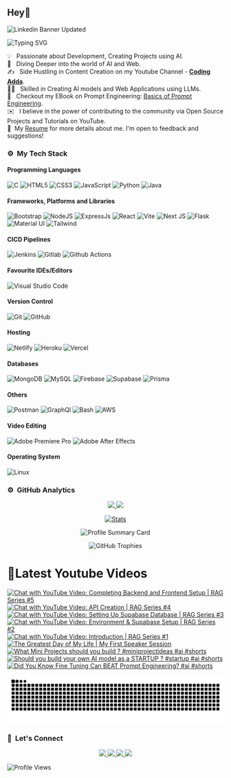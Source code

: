 ## Hey👋
![Linkedin Banner Updated](https://github.com/Yuvadi29/Yuvadi29/assets/80524895/64e39555-2b44-48be-a6b2-1a2a13c285be)


![Typing SVG](https://readme-typing-svg.herokuapp.com?font=comfortaa&color=ffffff&size=24&width=500&lines=🚀Software-Developer;🎙️Podcaster;📷Content-Creator;🎤Speaker;📕Author👋Nice+to+meet+you...)

💡 &nbsp; Passionate about Development, Creating Projects using AI.\
🧠 &nbsp; Diving Deeper into the world of AI and Web.\
✍️ &nbsp; Side Hustling in Content Creation on my Youtube Channel - **[Coding Adda](https://www.youtube.com/@Coding_adda)**.\
🧑‍🏭 &nbsp; Skilled in Creating AI models and Web Applications using LLMs.\
📕 &nbsp; Checkout my EBook on Prompt Engineering: [Basics of Prompt Engineering](https://amzn.in/d/4DiLgn3).\
✉️ &nbsp; I believe in the power of contributing to the community via Open Source Projects and Tutorials on YouTube.\
📄 &nbsp;My [Resume](Aditya_Trivedi_CV.pdf) for more details about me. I'm open to feedback and suggestions!

### ⚙️ &nbsp;My Tech Stack
#### Programming Languages 

![C](https://skillicons.dev/icons?i=c)
![HTML5](https://skillicons.dev/icons?i=html)
![CSS3](https://skillicons.dev/icons?i=css)
![JavaScript](https://skillicons.dev/icons?i=js)
![Python](https://skillicons.dev/icons?i=python)
![Java](https://skillicons.dev/icons?i=java)

#### Frameworks, Platforms and Libraries

![Bootstrap](https://skillicons.dev/icons?i=bootstrap)
![NodeJS](https://skillicons.dev/icons?i=nodejs)
![ExpressJs](https://skillicons.dev/icons?i=express)
![React](https://skillicons.dev/icons?i=react)
![Vite](https://skillicons.dev/icons?i=vite)
![Next JS](https://skillicons.dev/icons?i=nextjs)
![Flask](https://skillicons.dev/icons?i=flask)
![Material UI](https://skillicons.dev/icons?i=materialui)
![Tailwind](https://skillicons.dev/icons?i=tailwind)


#### CICD Pipelines
![Jenkins](https://skillicons.dev/icons?i=jenkins)
![Gitlab](https://skillicons.dev/icons?i=gitlab)
![Github Actions](https://skillicons.dev/icons?i=githubactions)


#### Favourite IDEs/Editors

![Visual Studio Code](https://skillicons.dev/icons?i=vscode)


#### Version Control

![Git](https://skillicons.dev/icons?i=git)
![GitHub](https://skillicons.dev/icons?i=github)

#### Hosting

![Netlify](https://skillicons.dev/icons?i=netlify)
![Heroku](https://skillicons.dev/icons?i=heroku)
![Vercel](https://skillicons.dev/icons?i=vercel)

#### Databases

![MongoDB](https://skillicons.dev/icons?i=mongodb)
![MySQL](https://skillicons.dev/icons?i=mysql)
![Firebase](https://skillicons.dev/icons?i=firebase)
![Supabase](https://skillicons.dev/icons?i=supabase)
![Prisma](https://skillicons.dev/icons?i=prisma)

#### Others

![Postman](https://skillicons.dev/icons?i=postman)
![GraphQl](https://skillicons.dev/icons?i=graphql)
![Bash](https://skillicons.dev/icons?i=bash)
![AWS](https://skillicons.dev/icons?i=aws)

#### Video Editing
![Adobe Premiere Pro](https://skillicons.dev/icons?i=pr)
![Adobe After Effects](https://skillicons.dev/icons?i=ae)

#### Operating System

![Linux](https://skillicons.dev/icons?i=linux)


### ⚙️ &nbsp;GitHub Analytics

<p align="center">
  <a href="https://github.com/Yuvadi29">
    <img height="180em" src="https://github-readme-stats-eight-theta.vercel.app/api?username=Yuvadi29&show_icons=true&theme=algolia&include_all_commits=true&count_private=true"/>
    <img height="180em" src="https://github-readme-stats-eight-theta.vercel.app/api/top-langs/?username=Yuvadi29&layout=compact&langs_count=8&theme=algolia"/>
  </a>
</p>

<p align="center">
    <!-- Stats Card -->
    <a href="https://github.com/Yuvadi29">
        <img src="https://github-stats-alpha.vercel.app/api/?username=Yuvadi29&cc=333333&tc=ffffff&ic=4B8BDA" alt="Stats" />
    </a>
</p>


<p align="center">
    <!-- Profile Summary Card -->
    <img src="https://github-profile-summary-cards.vercel.app/api/cards/profile-details?username=Yuvadi29&theme=algolia" alt="Profile Summary Card" />
</p>

<p align="center">
    <!-- Trophy Stats -->
    <img src="https://github-profile-trophy.vercel.app/?username=Yuvadi29&theme=tokyonight" alt="GitHub Trophies" />
</p>


# 📸Latest Youtube Videos
<!-- BEGIN YOUTUBE-CARDS -->
[![Chat with YouTube Video: Completing Backend and Frontend Setup | RAG Series #5](https://ytcards.demolab.com/?id=10_2JgEu5rE&title=Chat+with+YouTube+Video%3A+Completing+Backend+and+Frontend+Setup+%7C+RAG+Series+%235&lang=en&timestamp=1753457400&background_color=%230d1117&title_color=%23ffffff&stats_color=%23dedede&max_title_lines=1&width=250&border_radius=5 "Chat with YouTube Video: Completing Backend and Frontend Setup | RAG Series #5")](https://www.youtube.com/watch?v=10_2JgEu5rE)
[![Chat with YouTube Video: API Creation | RAG Series #4](https://ytcards.demolab.com/?id=fBbxbBWFHnU&title=Chat+with+YouTube+Video%3A+API+Creation+%7C+RAG+Series+%234&lang=en&timestamp=1753198223&background_color=%230d1117&title_color=%23ffffff&stats_color=%23dedede&max_title_lines=1&width=250&border_radius=5 "Chat with YouTube Video: API Creation | RAG Series #4")](https://www.youtube.com/watch?v=fBbxbBWFHnU)
[![Chat with YouTube Video: Setting Up Supabase Database | RAG Series #3](https://ytcards.demolab.com/?id=MzydTeQ-SFM&title=Chat+with+YouTube+Video%3A+Setting+Up+Supabase+Database+%7C+RAG+Series+%233&lang=en&timestamp=1752593520&background_color=%230d1117&title_color=%23ffffff&stats_color=%23dedede&max_title_lines=1&width=250&border_radius=5 "Chat with YouTube Video: Setting Up Supabase Database | RAG Series #3")](https://www.youtube.com/watch?v=MzydTeQ-SFM)
[![Chat with YouTube Video: Environment & Supabase Setup  | RAG Series #2](https://ytcards.demolab.com/?id=_-KAJ6PwM1g&title=Chat+with+YouTube+Video%3A+Environment+%26+Supabase+Setup++%7C+RAG+Series+%232&lang=en&timestamp=1752249666&background_color=%230d1117&title_color=%23ffffff&stats_color=%23dedede&max_title_lines=1&width=250&border_radius=5 "Chat with YouTube Video: Environment & Supabase Setup  | RAG Series #2")](https://www.youtube.com/watch?v=_-KAJ6PwM1g)
[![Chat with YouTube Video: Introduction | RAG Series #1](https://ytcards.demolab.com/?id=jV5TnWXkpV8&title=Chat+with+YouTube+Video%3A+Introduction+%7C+RAG+Series+%231&lang=en&timestamp=1751988626&background_color=%230d1117&title_color=%23ffffff&stats_color=%23dedede&max_title_lines=1&width=250&border_radius=5 "Chat with YouTube Video: Introduction | RAG Series #1")](https://www.youtube.com/watch?v=jV5TnWXkpV8)
[![The Greatest Day of My Life | My First Speaker Session](https://ytcards.demolab.com/?id=gTILfNkdb-g&title=The+Greatest+Day+of+My+Life+%7C+My+First+Speaker+Session&lang=en&timestamp=1751643032&background_color=%230d1117&title_color=%23ffffff&stats_color=%23dedede&max_title_lines=1&width=250&border_radius=5 "The Greatest Day of My Life | My First Speaker Session")](https://www.youtube.com/watch?v=gTILfNkdb-g)
[![What Mini Projects should you build ? #miniprojectideas #ai #shorts](https://ytcards.demolab.com/?id=k_tAgUANHwE&title=What+Mini+Projects+should+you+build+%3F+%23miniprojectideas+%23ai+%23shorts&lang=en&timestamp=1751621435&background_color=%230d1117&title_color=%23ffffff&stats_color=%23dedede&max_title_lines=1&width=250&border_radius=5 "What Mini Projects should you build ? #miniprojectideas #ai #shorts")](https://www.youtube.com/shorts/k_tAgUANHwE)
[![Should you build your own AI model as a STARTUP ? #startup #ai #shorts](https://ytcards.demolab.com/?id=GtuxMoG9CdE&title=Should+you+build+your+own+AI+model+as+a+STARTUP+%3F+%23startup+%23ai+%23shorts&lang=en&timestamp=1751545819&background_color=%230d1117&title_color=%23ffffff&stats_color=%23dedede&max_title_lines=1&width=250&border_radius=5 "Should you build your own AI model as a STARTUP ? #startup #ai #shorts")](https://www.youtube.com/shorts/GtuxMoG9CdE)
[![Did You Know Fine Tuning Can BEAT Prompt Engineering?  #ai #shorts](https://ytcards.demolab.com/?id=3L_W8kItfLQ&title=Did+You+Know+Fine+Tuning+Can+BEAT+Prompt+Engineering%3F++%23ai+%23shorts&lang=en&timestamp=1751520603&background_color=%230d1117&title_color=%23ffffff&stats_color=%23dedede&max_title_lines=1&width=250&border_radius=5 "Did You Know Fine Tuning Can BEAT Prompt Engineering?  #ai #shorts")](https://www.youtube.com/shorts/3L_W8kItfLQ)
<!-- END YOUTUBE-CARDS -->

<img src="https://raw.githubusercontent.com/Yuvadi29/Yuvadi29/output/snake.svg" alt="Snake animation" />

###

### 👋 &nbsp;Let's Connect
<p align="center">
  <a href="https://www.linkedin.com/in/adityat1702/">
        <img
            height="25"
            src="https://img.shields.io/badge/linkedin-%230077B5.svg?style=for-the-badge&logo=linkedin&logoColor=white"
        />
  </a>
  <a href="mailto:letstalkaditya@gmail.com">
        <img
            height="25"
            src="https://img.shields.io/badge/Gmail-D14836?style=for-the-badge&logo=gmail&logoColor=white"
        />
  <a href="https://youtube.com/@coding_adda">
    <img
        height="25"
        src="https://img.shields.io/badge/YouTube-red?/-@coding_adda?style=for-the-badge&logo=youtube&logoColor=white"
  </a>
    <a href="https://github.com/Yuvadi29">
        <img
            height="25"
            src="https://img.shields.io/badge/github-%23121011.svg?style=for-the-badge&logo=github&logoColor=white"
        />
    </a>
</p>

![Profile Views](https://komarev.com/ghpvc/?username=Yuvadi29&color=blue&style=flat&label=Profile+Views&base=1000)


